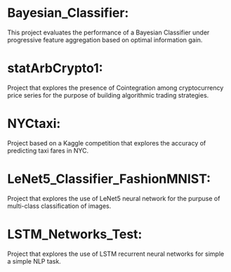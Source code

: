 # Bayesian_Classifier:
This project evaluates the performance of a Bayesian Classifier under progressive feature aggregation based on optimal information gain.

# statArbCrypto1: 
Project that explores the presence of Cointegration among cryptocurrency price series for the purpose of building algorithmic trading strategies.

# NYCtaxi:
Project based on a Kaggle competition that explores the accuracy of predicting taxi fares in NYC.

# LeNet5_Classifier_FashionMNIST:
Project that explores the use of LeNet5 neural network for the purpuse of multi-class classification of images.

# LSTM_Networks_Test:
Project that explores the use of LSTM recurrent neural networks for simple a simple NLP task.

